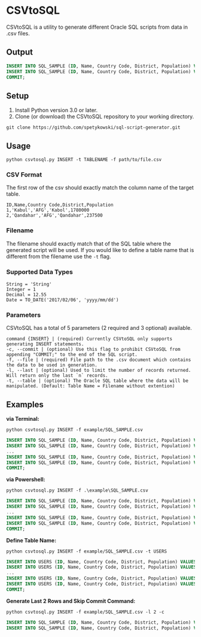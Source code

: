 # CSVtoSQL

CSVtoSQL is a utility to generate different Oracle SQL scripts from data in .csv files.

## Output

```SQL
INSERT INTO SQL_SAMPLE (ID, Name, Country Code, District, Population) VALUES (1, 'Kabul', 'AFG', 'Kabol', 1780000);
INSERT INTO SQL_SAMPLE (ID, Name, Country Code, District, Population) VALUES (2, 'Qandahar', 'AFG', 'Qandahar', 237500);
COMMIT;
```

## Setup

1. Install Python version 3.0 or later.
2. Clone (or download) the CSVtoSQL repository to your working directory.

```Shell
git clone https://github.com/spetykowski/sql-script-generator.git
```

## Usage

```Shell
python csvtosql.py INSERT -t TABLENAME -f path/to/file.csv
```

### CSV Format
The first row of the csv should exactly match the column name of the target table.

```
ID,Name,Country Code,District,Population
1,'Kabul','AFG','Kabol',1780000
2,'Qandahar','AFG','Qandahar',237500
```

### Filename
The filename should exactly match that of the SQL table where the generated script will be used. If you would like to define a table name that is different from the filename use the `-t` flag.

### Supported Data Types

```
String = 'String'
Integer = 1
Decimal = 12.55
Date = TO_DATE('2017/02/06', 'yyyy/mm/dd')
```

### Parameters
CSVtoSQL has a total of 5 parameters (2 required and 3 optional) available.

```
command {INSERT} | (required) Currently CSVtoSQL only supports generating INSERT statements.
-c, --commit | (optional) Use this flag to prohibit CSVtoSQL from appending "COMMIT;" to the end of the SQL script.
-f, --file | (required) File path to the .csv document which contains the data to be used in generation.
-l, --last | (optional) Used to limit the number of records returned. Will return only the last `n` records.
-t, --table | (optional) The Oracle SQL table where the data will be manipulated. (Default: Table Name = Filename without extention)
```

## Examples

**via Terminal:**
```Shell
python csvtosql.py INSERT -f example/SQL_SAMPLE.csv
```
```SQL
INSERT INTO SQL_SAMPLE (ID, Name, Country Code, District, Population) VALUES (1, 'Kabul', 'AFG', 'Kabol', 1780000);
INSERT INTO SQL_SAMPLE (ID, Name, Country Code, District, Population) VALUES (2, 'Qandahar', 'AFG', 'Qandahar', 237500);
...
INSERT INTO SQL_SAMPLE (ID, Name, Country Code, District, Population) VALUES (9, 'Eindhoven', 'NLD', 'Noord-Brabant', 201843);
INSERT INTO SQL_SAMPLE (ID, Name, Country Code, District, Population) VALUES (10, 'Tilburg', 'NLD', 'Noord-Brabant', 193238);
COMMIT;
```

**via Powershell:**
```Shell
python csvtosql.py INSERT -f .\example\SQL_SAMPLE.csv
```
```SQL
INSERT INTO SQL_SAMPLE (ID, Name, Country Code, District, Population) VALUES (1, 'Kabul', 'AFG', 'Kabol', 1780000);
INSERT INTO SQL_SAMPLE (ID, Name, Country Code, District, Population) VALUES (2, 'Qandahar', 'AFG', 'Qandahar', 237500);
...
INSERT INTO SQL_SAMPLE (ID, Name, Country Code, District, Population) VALUES (9, 'Eindhoven', 'NLD', 'Noord-Brabant', 201843);
INSERT INTO SQL_SAMPLE (ID, Name, Country Code, District, Population) VALUES (10, 'Tilburg', 'NLD', 'Noord-Brabant', 193238);
COMMIT;
```

**Define Table Name:**
```Shell
python csvtosql.py INSERT -f example/SQL_SAMPLE.csv -t USERS 
```
```SQL
INSERT INTO USERS (ID, Name, Country Code, District, Population) VALUES (1, 'Kabul', 'AFG', 'Kabol', 1780000);
INSERT INTO USERS (ID, Name, Country Code, District, Population) VALUES (2, 'Qandahar', 'AFG', 'Qandahar', 237500);
...
INSERT INTO USERS (ID, Name, Country Code, District, Population) VALUES (9, 'Eindhoven', 'NLD', 'Noord-Brabant', 201843);
INSERT INTO USERS (ID, Name, Country Code, District, Population) VALUES (10, 'Tilburg', 'NLD', 'Noord-Brabant', 193238);
COMMIT;
```

**Generate Last 2 Rows and Skip Commit Command:**
```Shell
python csvtosql.py INSERT -f example/SQL_SAMPLE.csv -l 2 -c
```
```SQL
INSERT INTO SQL_SAMPLE (ID, Name, Country Code, District, Population) VALUES (9, 'Eindhoven', 'NLD', 'Noord-Brabant', 201843);
INSERT INTO SQL_SAMPLE (ID, Name, Country Code, District, Population) VALUES (10, 'Tilburg', 'NLD', 'Noord-Brabant', 193238);
```
